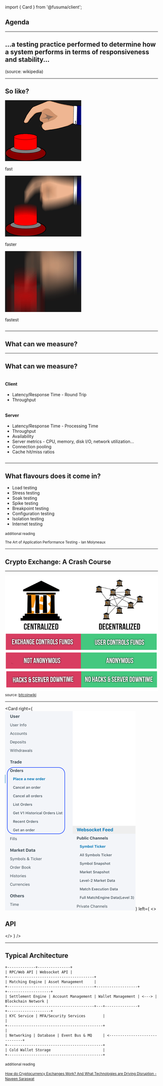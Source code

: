 import { Card } from '@fusuma/client';

## Agenda

<!-- contents -->

---
<!-- sectionTitle: Quick Overview of Performance Testing -->
<!-- note: It can also serve to investigate, measure, validate or verify other quality attributes of the system, such as scalability, reliability and resource usage. 
-->

## ...a testing practice performed to determine how a system performs in terms of responsiveness and stability... 

(source: wikipedia)

--- 
## So like?

<div class="grid">
  <div class="column">
    <img src="../static/images/load-fast.gif" alt="slow button bash"/>
    <p>fast</p>
  </div>
  <div class="column">
    <img src="../static/images/load-faster.gif" alt="faster button bash"/>
    <p>faster</p>
  </div>
  <div class="column">
    <img src="../static/images/load-fastest.gif" alt="fastest button bash"/>
    <p>fastest</p>
  </div>
</div>

---
<!-- classes: fullscreen-bg performance-testing -->
<!-- note
- Majority (90%) of the time people measure response time and throughput
-->
## What can we measure?

---
## What can we measure?
<div class="wrap grid">
    <div class="column">
        <h4>Client</h4>
        <ul>
            <li>Latency/Response Time - Round Trip</li>
            <li>Throughput</li>
        </ul>
    </div>
    <div class="column">
        <h4>Server</h4>
        <ul>
            <li>Latency/Response Time - Processing Time</li>
            <li>Throughput</li>
            <li>Availability</li>
            <li>Server metrics - CPU, memory, disk I/O, network utilization...</li>
            <li>Connection pooling</li>
            <li>Cache hit/miss ratios</li>
        </ul>
    </div>
</div>

--- 
<!-- note
- They achieve different purposes for example a load/spike test
-->
## What flavours does it come in?

- Load testing
- Stress testing
- Soak testing
- Spike testing
- Breakpoint testing
- Configuration testing
- Isolation testing
- Internet testing

<small>additional reading 

The Art of Application Performance Testing - Ian Molyneaux

</small>

---
<!-- note
- An trading exchange as the name implies is a marketplace where people exchange one thing for another
- It can be fiat money, physical commodity and in our case crypto-currencies
- Core function of an exchange is to ensure fair and orderly trading and efficient dissemination of price information
--->
## Crypto Exchange: A Crash Course

---
<!-- sectionTitle: Crash course on exchanges -->
<!-- note
- Most exchanges are centralized meaning the exchange creates wallets on your behave and safeguards your money
- Centralised exchanges require you to perform KYC (know you customer), basically upload personal identifiable information 
- and there are different levels of KYC which would grant you additional trading volumes
- But there is a huge trend moving towards decentralised exchanges after a few hacking incidents such as Mt. Gox, Bitfinex and Binance.
-->
<img src="../static/images/exchanges.png" alt="Centralized vs Decentralized Exchanges" /> 
<small>source: <a href="https://en.bitcoinwiki.org/wiki/DEXes">bitcoinwiki</a></small>

--- 
<!-- note
- Some typical endpoints you may see on a crypto exchange
- Endpoints to retrieve you user and account information like your crypto holding and wallet details to allow you to deposit and withdraw you cryptocurrency 
- Trade/Order endpoints allows you to submit orders on to the exchange. To be executed when another order gets matched on the opposite side. These endpoints are the ones where we will be spent a lot of the talk on.
- Market data - symbols/tickers to see prices and the order book where all of the orders on the exchange are aggregated by the price. Basically see the supply/demand of a ticker.
- Websocket feed - to retrieve ticker information like the price of the symbol, the high/low over different period of time. I'm not going to spend to much time on these, if you are interested feel free to read up the API documentation.
-->
<Card
  right={<img src="../static/images/api.png" alt="Centralized vs Decentralized Exchanges" />}
  left={
    <>
      <h2>API</h2>
    </>
  }
/>

--- 
<!-- note
- This is a extremely simplified view of how a crypto exchange works
- Its fronted by usually web API and some exchanges provide websocket API
- 
-->
## Typical Architecture

```text
+-------------+---------------+
| RPC/Web API | Websocket API |
+----------------------------------------+
| Matching Engine | Asset Management     |
+----------------------------------------+-------------------+       +--------------------+
| Settlement Engine | Account Management | Wallet Management | <---> | Blockchain Network |
+----------------------------------------+---+---------------+       +--------------------+
| KYC Service | MFA/Security Services        |                                |
+--------------------------------------------+                                |
| Networking | Database | Event Bus & MQ     | <------------------------------+
+--------------------------------------------+
| Cold Wallet Storage                        |
+--------------------------------------------+
```

<p />
<small>additional reading 

[How do Cryptocurrency Exchanges Work? And What Technologies are Driving Disruption - Naveen Saraswat](https://hackernoon.com/how-do-cryptocurrency-exchanges-work-and-what-technologies-are-driving-disruption-33d0007eb018)  

</small>
